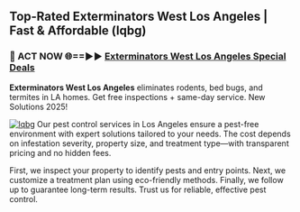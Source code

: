 ## Top-Rated Exterminators West Los Angeles | Fast & Affordable (lqbg)

<h3>🐜 ACT NOW 🌐==►► <a href="https://tinyurl.com/yc7vsfwc" rel="nofollow">Exterminators West Los Angeles Special Deals</a></h3>

**Exterminators West Los Angeles** eliminates rodents, bed bugs, and termites in LA homes. Get free inspections + same-day service. New Solutions 2025!

[![lqbg](https://i.imgur.com/1VzRXn8.jpeg)](https://tinyurl.com/yc7vsfwc)
Our pest control services in Los Angeles ensure a pest-free environment with expert solutions tailored to your needs. The cost depends on infestation severity, property size, and treatment type—with transparent pricing and no hidden fees.  

First, we inspect your property to identify pests and entry points. Next, we customize a treatment plan using eco-friendly methods. Finally, we follow up to guarantee long-term results. Trust us for reliable, effective pest control.